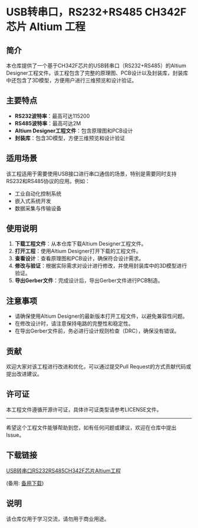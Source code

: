 # USB转串口，RS232+RS485 CH342F芯片 Altium 工程

## 简介
本仓库提供了一个基于CH342F芯片的USB转串口（RS232+RS485）的Altium Designer工程文件。该工程包含了完整的原理图、PCB设计以及封装库，封装库中还包含了3D模型，方便用户进行三维预览和设计验证。

## 主要特点
- **RS232波特率**：最高可达115200
- **RS485波特率**：最高可达2M
- **Altium Designer工程文件**：包含原理图和PCB设计
- **封装库**：包含3D模型，方便三维预览和设计验证

## 适用场景
该工程适用于需要使用USB接口进行串口通信的场景，特别是需要同时支持RS232和RS485协议的应用。例如：
- 工业自动化控制系统
- 嵌入式系统开发
- 数据采集与传输设备

## 使用说明
1. **下载工程文件**：从本仓库下载Altium Designer工程文件。
2. **打开工程**：使用Altium Designer打开下载的工程文件。
3. **查看设计**：查看原理图和PCB设计，确保符合设计需求。
4. **修改与验证**：根据实际需求对设计进行修改，并使用封装库中的3D模型进行验证。
5. **导出Gerber文件**：完成设计后，导出Gerber文件进行PCB制造。

## 注意事项
- 请确保使用Altium Designer的最新版本打开工程文件，以避免兼容性问题。
- 在修改设计时，请注意保持电路的完整性和稳定性。
- 在导出Gerber文件前，务必进行设计规则检查（DRC），确保没有错误。

## 贡献
欢迎大家对该工程进行改进和优化，可以通过提交Pull Request的方式贡献代码或提出改进建议。

## 许可证
本工程文件遵循开源许可证，具体许可证类型请参考LICENSE文件。

---

希望这个工程文件能够帮助到您，如有任何问题或建议，欢迎在仓库中提出Issue。

## 下载链接
[USB转串口RS232RS485CH342F芯片Altium工程](https://pan.quark.cn/s/99f3bcea7449) 

(备用: [备用下载](https://pan.baidu.com/s/1kf1BCf6EHa69-Zm2jYhh-g?pwd=1234))

## 说明

该仓库仅用于学习交流，请勿用于商业用途。

